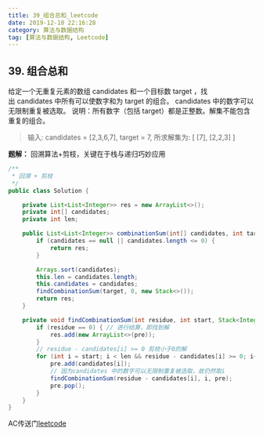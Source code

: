 ```yaml
---
title: 39_组合总和_leetcode
date: 2019-12-10 22:16:28
category: 算法与数据结构
tag: [算法与数据结构, Leetcode]
---
```


## 39. 组合总和

给定一个无重复元素的数组 candidates 和一个目标数 target ，找出 candidates 中所有可以使数字和为 target 的组合。
candidates 中的数字可以无限制重复被选取。
说明：所有数字（包括 target）都是正整数。解集不能包含重复的组合。 

>输入: candidates = [2,3,6,7], target = 7,
所求解集为:
[
  [7],
  [2,2,3]
]


**题解：** 回溯算法+剪枝，关键在于栈与递归巧妙应用

```java
/**
 * 回溯 + 剪枝
 */
public class Solution {

    private List<List<Integer>> res = new ArrayList<>();
    private int[] candidates;
    private int len;

    public List<List<Integer>> combinationSum(int[] candidates, int target) {
        if (candidates == null || candidates.length <= 0) {
            return res;
        }

        Arrays.sort(candidates);
        this.len = candidates.length;
        this.candidates = candidates;
        findCombinationSum(target, 0, new Stack<>());
        return res;
    }

    private void findCombinationSum(int residue, int start, Stack<Integer> pre) {
        if (residue == 0) { // 进行结算，即找到解
            res.add(new ArrayList<>(pre));
        }
        // residue - candidates[i] >= 0 剪枝小于0的解
        for (int i = start; i < len && residue - candidates[i] >= 0; i++) {
            pre.add(candidates[i]);
            // 因为candidates 中的数字可以无限制重复被选取，故仍然取i
            findCombinationSum(residue - candidates[i], i, pre);
            pre.pop();
        }
    }
}

```

AC传送门[leetcode](https://leetcode-cn.com/problems/combination-sum/)